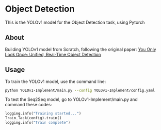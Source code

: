 # Object Detection
This is the YOLOv1 model for the Object Detection task, using Pytorch

## About
Building YOLOv1 model from Scratch, following the original paper: [You Only Look Once: Unified, Real-Time Object Detection](https://arxiv.org/abs/1506.02640)

## Usage
To train the YOLOv1 model, use the command line:

```bash
python YOLOv1-Implement/main.py --config YOLOv1-Implement/config.yaml
```

To test the Seq2Seq model, go to YOLOv1-Implement/main.py and command these codes:

```python
logging.info("Training started...")
Train_Task(config).train()
logging.info("Train complete")
```
